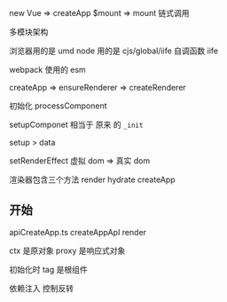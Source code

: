 new Vue => createApp
$mount => mount
链式调用

多模块架构

浏览器用的是 umd
node 用的是 cjs/global/iife
自调函数 iife

webpack 使用的 esm

createApp => ensureRenderer => createRenderer

初始化 processComponent

setupComponet 相当于 原来 的 `_init`

setup > data

setRenderEffect 虚拟 dom => 真实 dom

渲染器包含三个方法
render
hydrate
createApp

## 开始

apiCreateApp.ts createAppApI render

ctx 是原对象
proxy 是响应式对象

初始化时 tag 是根组件

依赖注入 控制反转
